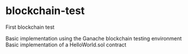 # blockchain-test
First blockchain test

Basic implementation using the Ganache blockchain testing environment
Basic implementation of a HelloWorld.sol contract
